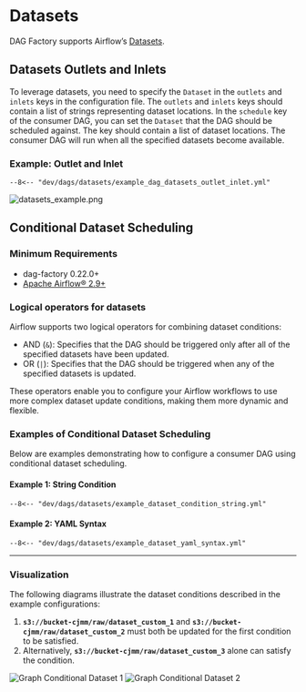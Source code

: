 # Datasets

DAG Factory supports Airflow’s [Datasets](https://airflow.apache.org/docs/apache-airflow/stable/authoring-and-scheduling/datasets.html).

## Datasets Outlets and Inlets

To leverage datasets, you need to specify the `Dataset` in the `outlets` and `inlets` keys in the configuration file.
The `outlets` and `inlets` keys should contain a list of strings representing dataset locations.
In the `schedule` key of the consumer DAG, you can set the `Dataset` that the DAG should be scheduled against. The key
should contain a list of dataset locations.
The consumer DAG will run when all the specified datasets become available.

### Example: Outlet and Inlet

```title="example_dag_datasets_outlet_inlet.yml"
--8<-- "dev/dags/datasets/example_dag_datasets_outlet_inlet.yml"
```

![datasets_example.png](../static/images/datasets/outlets/datasets_example.png "Simple Dataset Producer")

## Conditional Dataset Scheduling

### Minimum Requirements

* dag-factory 0.22.0+
* [Apache Airflow® 2.9+](https://www.astronomer.io/docs/learn/airflow-datasets/#conditional-dataset-scheduling)

### Logical operators for datasets

Airflow supports two logical operators for combining dataset conditions:

* AND (``&``): Specifies that the DAG should be triggered only after all of the specified datasets have been updated.
* OR (``|``): Specifies that the DAG should be triggered when any of the specified datasets is updated.

These operators enable you to configure your Airflow workflows to use more complex dataset update conditions, making them more dynamic and flexible.

### Examples of Conditional Dataset Scheduling

Below are examples demonstrating how to configure a consumer DAG using conditional dataset scheduling.

#### Example 1: String Condition

```title="example_dataset_condition_string.yml"
--8<-- "dev/dags/datasets/example_dataset_condition_string.yml"
```

#### Example 2: YAML Syntax

```title="example_dataset_yaml_syntax.yml"
--8<-- "dev/dags/datasets/example_dataset_yaml_syntax.yml"
```

---

### Visualization

The following diagrams illustrate the dataset conditions described in the example configurations:

1. **`s3://bucket-cjmm/raw/dataset_custom_1`** and **`s3://bucket-cjmm/raw/dataset_custom_2`** must both be updated for the first condition to be satisfied.
2. Alternatively, **`s3://bucket-cjmm/raw/dataset_custom_3`** alone can satisfy the condition.

![Graph Conditional Dataset 1](../static/images/datasets/conditions/graph_conditional_dataset.png)
![Graph Conditional Dataset 2](../static/images/datasets/conditions/graph_conditional_dataset_2.png)
